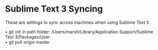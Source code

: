 # Sublime Text 3 Syncing

These are settings to sync across machines when using Sublime Text 3

• git init in path folder: /Users/marsh/Library/Application Support/Sublime Text 3/Packages/User  
• git pull origin master

